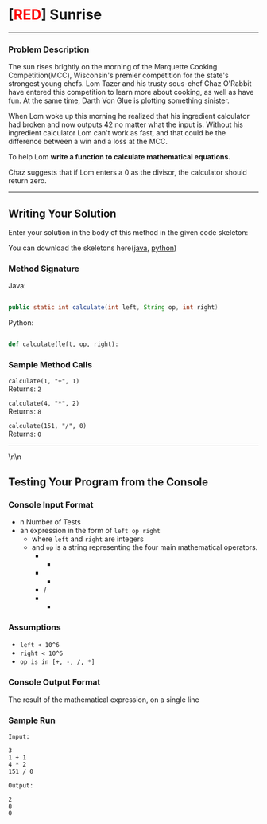 # [<t style="color: Red;">RED</t>] Sunrise

* * *

### Problem Description

The sun rises brightly on the morning of the Marquette Cooking Competition(MCC), Wisconsin's premier competition for the state's strongest young chefs. Lom Tazer and his trusty sous-chef Chaz O'Rabbit have entered this competition to learn more about cooking, as well as have fun. At the same time, Darth Von Glue is plotting something sinister.

When Lom woke up this morning he realized that his ingredient calculator had broken and now outputs 42 no matter what the input is. Without his ingredient calculator Lom can't work as fast, and that could be the difference between a win and a loss at the MCC.

To help Lom **write a function to calculate mathematical equations.**

Chaz suggests that if Lom enters a 0 as the divisor, the calculator should return zero.

* * *

## Writing Your Solution

Enter your solution in the body of this method in the given code skeleton:

You can download the skeletons here([java](/download/java/s1), [python](/download/python/s1))

### Method Signature

Java:

```Java

public static int calculate(int left, String op, int right)
```

Python:

```Python

def calculate(left, op, right):
```

### Sample Method Calls

`calculate(1, "+", 1)`  
Returns: `2`

`calculate(4, "*", 2)`  
Returns: `8`

`calculate(151, "/", 0)`  
Returns: `0`

* * *

<p style="page-break-after:always;"></p>\n\n

## Testing Your Program from the Console

### Console Input Format

-   n Number of Tests
-   an expression in the form of `left op right`
    -   where `left` and `right` are integers  
    -   and `op` is a string representing the four main mathematical operators.  
        -   +  
        -   -  
        -   /  
        -   *  

### Assumptions

-   `left < 10^6`
-   `right < 10^6`
-   `op is in [+, -, /, *]`

### Console Output Format

The result of the mathematical expression, on a single line

### Sample Run

```Text
Input:

3
1 + 1
4 * 2
151 / 0

Output:

2
8
0
```
